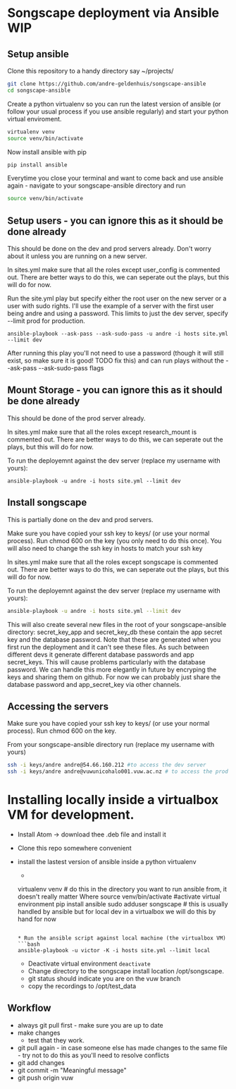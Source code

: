# Songscape deployment via Ansible WIP

## Setup ansible

Clone this repository to a handy directory say ~/projects/
```bash
git clone https://github.com/andre-geldenhuis/songscape-ansible
cd songscape-ansible
```

Create a python virtualenv so you can run the latest version of ansible (or follow your
usual process if you use ansible regularly) and start your python virtual enviroment.
```bash
virtualenv venv
source venv/bin/activate
```
Now install ansible with pip
```bash
pip install ansible
```
Everytime you close your terminal  and want to come back and use ansible again - navigate to
your songscape-ansible directory and run
```bash
source venv/bin/activate
```

## Setup users - you can ignore this as it should be done already
This should be done on the dev and prod servers already. Don't worry about it unless you are running on a new server.

In sites.yml make sure that all the roles except user_config is commented out.  There are
better ways to do this, we can seperate out the plays, but this will do for now.

Run the site.yml play but specify either the root user on the new server or a user with
sudo rights.  I'll use the example of a server with the first user being andre and using a
password.  This limits to just the dev server, specify --limit prod for production.

```
ansible-playbook --ask-pass --ask-sudo-pass -u andre -i hosts site.yml --limit dev
```

After running this play you'll not need to use a password (though it will still exist, so make sure it is good!  TODO fix this) and can run plays without the --ask-pass --ask-sudo-pass flags

## Mount Storage - you can ignore this as it should be done already
This should be done of the prod server already.

In sites.yml make sure that all the roles except research_mount is commented out.  There are better ways to do this, we can seperate out the plays, but this will do for now.

To run the deployemnt against the dev server (replace my username with yours):
```
ansible-playbook -u andre -i hosts site.yml --limit dev
```


## Install songscape
This is partially done on the dev and prod servers.

Make sure you have copied your ssh key to keys/ (or use your normal process).  Run chmod 600 on the key (you only need to do this once).  You will also need to change the ssh key in hosts to match your ssh key

In sites.yml make sure that all the roles except songscape is commented out.  There are better ways to do this, we can seperate out the plays, but this will do for now.

To run the deployemnt against the dev server (replace my username with yours):
```bash
ansible-playbook -u andre -i hosts site.yml --limit dev
```

This will also create several new files in the root of your songscape-ansible directory:
secret_key_app and secret_key_db these contain the app secret key and the database password.
Note that these are generated when you first run the deployment and it can't see these files.  As such between different devs it generate different database passwords and app secret_keys.  This will cause problems particularly with the database password.  We can handle this more elegantly in future by encryping the keys and sharing them on github.  For now we can probably just share the database password and app_secret_key via other channels.

## Accessing the servers

Make sure you have copied your ssh key to keys/ (or use your normal process).  Run chmod 600 on the key.

From your songscape-ansible directory run (replace my username with yours)
```bash
ssh -i keys/andre andre@54.66.160.212 #to access the dev server
ssh -i keys/andre andre@vuwunicohalo001.vuw.ac.nz # to access the prod server (you will need to VPN to the uni network first)
```

# Installing locally inside a virtualbox VM for development.
* Install Atom -> download thee .deb file and install it
* Clone this repo somewhere convenient
* install the lastest version of ansible inside a python virtualenv
  * ```bash
  virtualenv venv  # do this in the directory you want to run ansible from, it doesn't really matter Where
  source venv/bin/activate #activate virtual environment
  pip install ansible
  sudo adduser songscape # this is usually handled by ansible but for local dev in a virtualbox we will do this by hand for now
  ```

  * Run the ansible script against local machine (the virtualbox VM)
  ```bash
  ansible-playbook -u victor -K -i hosts site.yml --limit local
  ```

  * Deactivate virtual environment ```deactivate```
  * Change directory to the songscape install location /opt/songscape.
  * git status should indicate you are on the vuw branch
  * copy the recordings to /opt/test_data

## Workflow

* always git pull first - make sure you are up to date
* make changes
  * test that they work.
* git pull again - in case someone else has made changes to the same file - try not to do this as you'll need to resolve conflicts
* git add changes
* git commit -m "Meaningful message"
* git push origin vuw
